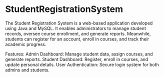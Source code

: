 # StudentRegistrationSystem

The Student Registration System is a web-based application developed using Java and MySQL. It enables administrators to manage student records, oversee course enrollment, and generate reports. Meanwhile, students can register for an account, enroll in courses, and track their academic progress.

Features:
Admin Dashboard: Manage student data, assign courses, and generate reports.
Student Dashboard: Register, enroll in courses, and update personal details.
User Authentication: Secure login system for both admins and students.

